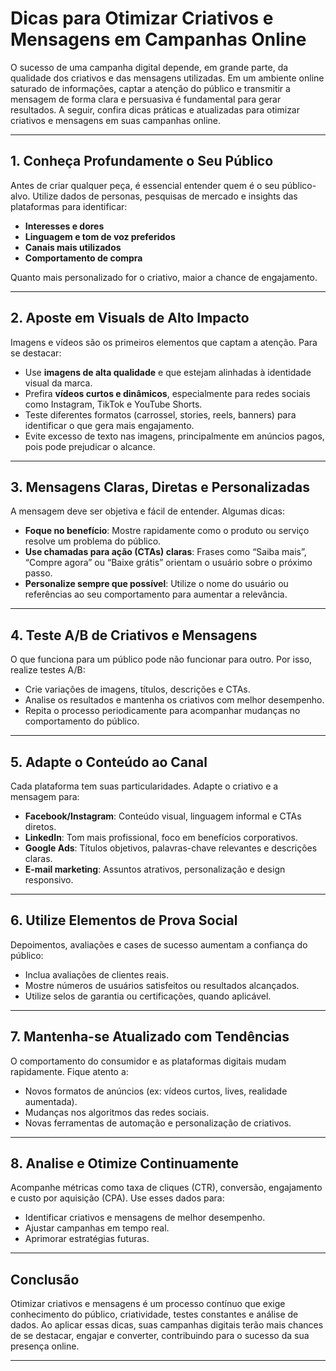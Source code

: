 
# Dicas para Otimizar Criativos e Mensagens em Campanhas Online

O sucesso de uma campanha digital depende, em grande parte, da qualidade dos criativos e das mensagens utilizadas. Em um ambiente online saturado de informações, captar a atenção do público e transmitir a mensagem de forma clara e persuasiva é fundamental para gerar resultados. A seguir, confira dicas práticas e atualizadas para otimizar criativos e mensagens em suas campanhas online.

---

## 1. Conheça Profundamente o Seu Público

Antes de criar qualquer peça, é essencial entender quem é o seu público-alvo. Utilize dados de personas, pesquisas de mercado e insights das plataformas para identificar:

- **Interesses e dores**
- **Linguagem e tom de voz preferidos**
- **Canais mais utilizados**
- **Comportamento de compra**

Quanto mais personalizado for o criativo, maior a chance de engajamento.

---

## 2. Aposte em Visuals de Alto Impacto

Imagens e vídeos são os primeiros elementos que captam a atenção. Para se destacar:

- Use **imagens de alta qualidade** e que estejam alinhadas à identidade visual da marca.
- Prefira **vídeos curtos e dinâmicos**, especialmente para redes sociais como Instagram, TikTok e YouTube Shorts.
- Teste diferentes formatos (carrossel, stories, reels, banners) para identificar o que gera mais engajamento.
- Evite excesso de texto nas imagens, principalmente em anúncios pagos, pois pode prejudicar o alcance.

---

## 3. Mensagens Claras, Diretas e Personalizadas

A mensagem deve ser objetiva e fácil de entender. Algumas dicas:

- **Foque no benefício**: Mostre rapidamente como o produto ou serviço resolve um problema do público.
- **Use chamadas para ação (CTAs) claras**: Frases como “Saiba mais”, “Compre agora” ou “Baixe grátis” orientam o usuário sobre o próximo passo.
- **Personalize sempre que possível**: Utilize o nome do usuário ou referências ao seu comportamento para aumentar a relevância.

---

## 4. Teste A/B de Criativos e Mensagens

O que funciona para um público pode não funcionar para outro. Por isso, realize testes A/B:

- Crie variações de imagens, títulos, descrições e CTAs.
- Analise os resultados e mantenha os criativos com melhor desempenho.
- Repita o processo periodicamente para acompanhar mudanças no comportamento do público.

---

## 5. Adapte o Conteúdo ao Canal

Cada plataforma tem suas particularidades. Adapte o criativo e a mensagem para:

- **Facebook/Instagram**: Conteúdo visual, linguagem informal e CTAs diretos.
- **LinkedIn**: Tom mais profissional, foco em benefícios corporativos.
- **Google Ads**: Títulos objetivos, palavras-chave relevantes e descrições claras.
- **E-mail marketing**: Assuntos atrativos, personalização e design responsivo.

---

## 6. Utilize Elementos de Prova Social

Depoimentos, avaliações e cases de sucesso aumentam a confiança do público:

- Inclua avaliações de clientes reais.
- Mostre números de usuários satisfeitos ou resultados alcançados.
- Utilize selos de garantia ou certificações, quando aplicável.

---

## 7. Mantenha-se Atualizado com Tendências

O comportamento do consumidor e as plataformas digitais mudam rapidamente. Fique atento a:

- Novos formatos de anúncios (ex: vídeos curtos, lives, realidade aumentada).
- Mudanças nos algoritmos das redes sociais.
- Novas ferramentas de automação e personalização de criativos.

---

## 8. Analise e Otimize Continuamente

Acompanhe métricas como taxa de cliques (CTR), conversão, engajamento e custo por aquisição (CPA). Use esses dados para:

- Identificar criativos e mensagens de melhor desempenho.
- Ajustar campanhas em tempo real.
- Aprimorar estratégias futuras.

---

## Conclusão

Otimizar criativos e mensagens é um processo contínuo que exige conhecimento do público, criatividade, testes constantes e análise de dados. Ao aplicar essas dicas, suas campanhas digitais terão mais chances de se destacar, engajar e converter, contribuindo para o sucesso da sua presença online.

---
```